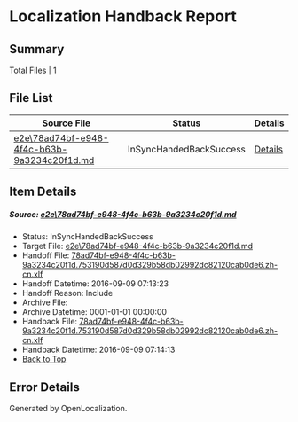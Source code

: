 # <a name='report-top'></a> Localization Handback Report

## Summary
 Total Files | 1

## File List
 Source File | Status | Details 
 ----------- | ------ | ------- 
 [e2e\78ad74bf-e948-4f4c-b63b-9a3234c20f1d.md](https://github.com/OpenLocalizationTestOrg/ol-test0/blob/d322ca713a12961bad74130696116aa55a51d608/e2e/78ad74bf-e948-4f4c-b63b-9a3234c20f1d.md) | InSyncHandedBackSuccess | [Details](#3361df86400f5483145f1b4e8ec3effb49c1c8c23)

## Item Details
##### <a name='3361df86400f5483145f1b4e8ec3effb49c1c8c23'></a> Source: [e2e\78ad74bf-e948-4f4c-b63b-9a3234c20f1d.md](https://github.com/OpenLocalizationTestOrg/ol-test0/blob/d322ca713a12961bad74130696116aa55a51d608/e2e/78ad74bf-e948-4f4c-b63b-9a3234c20f1d.md)
* Status: InSyncHandedBackSuccess
* Target File: [e2e\78ad74bf-e948-4f4c-b63b-9a3234c20f1d.md](https://github.com/OpenLocalizationTestOrg/ol-test0-zhcn/blob/9b8e7ac25b19e0e81c691f5396924ae32a909622/e2e/78ad74bf-e948-4f4c-b63b-9a3234c20f1d.md)
* Handoff File: [78ad74bf-e948-4f4c-b63b-9a3234c20f1d.753190d587d0d329b58db02992dc82120cab0de6.zh-cn.xlf](https://github.com/OpenLocalizationTestOrg/ol-test0-handoff/blob/79c2e7b5df094e300e6d08c806c997dca36dfb11/ol-handoff/OpenLocalizationTestOrg/ol-test0-zhcn/yuwzho/ht/78ad74bf-e948-4f4c-b63b-9a3234c20f1d.753190d587d0d329b58db02992dc82120cab0de6.zh-cn.xlf)
* Handoff Datetime: 2016-09-09 07:13:23
* Handoff Reason: Include
* Archive File: 
* Archive Datetime: 0001-01-01 00:00:00
* Handback File: [78ad74bf-e948-4f4c-b63b-9a3234c20f1d.753190d587d0d329b58db02992dc82120cab0de6.zh-cn.xlf](https://github.com/OpenLocalizationTestOrg/ol-test0-handback/blob/2a2a640edfb5a9383c90e1fe21b963276de462ce/ol-handback/OpenLocalizationTestOrg/ol-test0-zhcn/yuwzho/ht/78ad74bf-e948-4f4c-b63b-9a3234c20f1d.753190d587d0d329b58db02992dc82120cab0de6.zh-cn.xlf)
* Handback Datetime: 2016-09-09 07:14:13
* [Back to Top](#report-top)


## Error Details

Generated by OpenLocalization.
